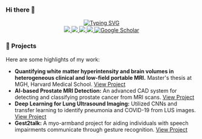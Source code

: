 ### Hi there 👋

<p align="center">
<a href="https://github.com/lasopablo">
    <img src="https://readme-typing-svg.demolab.com?font=Georgia&size=22&duration=1500&pause=10&multiline=true&width=600&height=100&lines=Pablo+Laso;Data+Scientist+%7C+ML+and+DL+Specialist;Master's+thesis+student+at+MGH,+Harvard+Medical+School;." alt="Typing SVG" />

   
    
    
</a>
<br/>
    
<a href="https://lasopablo.github.io">
    <img src="https://img.shields.io/badge/Website-lasopablo.github.io-1f425f?style=flat-square">
</a>
<a href="https://lasopablo.github.io/about">
    <img src="https://img.shields.io/badge/Resume-PDF-critical?style=flat-square&logo=adobe&logoColor=white">
</a>  
<a href="https://www.linkedin.com/in/lasopablo/">
    <img src="https://img.shields.io/badge/-LinkedIn-0077B5?style=flat-square&logo=linkedin&logoColor=white">
</a>
<a href="mailto:plaso@kth.se">
    <img src="https://img.shields.io/badge/-Email-D14836?style=flat-square&logo=gmail&logoColor=white">
</a>
<a href="https://scholar.google.com/citations?user=fg-K6PIAAAAJ&hl=en" target="_blank">
    <img alt='Google Scholar' src='https://img.shields.io/badge/Scholar-4285F4?style=flat&logo=GoogleScholar&logoColor=white'>
</a>
</p>


### 🚀 Projects

Here are some highlights of my work:

- **Quantifying white matter hyperintensity and brain volumes in heterogeneous clinical and low-field portable MRI.** Master's thesis at MGH, Harvard Medical School. [View Project]([https://surfer.nmr.mgh.harvard.edu/fswiki/WMH-SynthSeg](https://lasopablo.github.io/projects_CAD.html))
- **AI-based Prostate MRI Detection:** An advanced CAD system for detecting and classifying prostate cancer from MRI scans. [View Project]([your-project-link](https://lasopablo.github.io/projects_CAD.html))
- **Deep Learning for Lung Ultrasound Imaging:** Utilized CNNs and transfer learning to identify pneumonia and COVID-19 from LUS images. [View Project]([your-project-link](https://github.com/lasopablo/Covid_UltraSound))
- **Gest2talk:** A myo-armband project for aiding individuals with speech impairments communicate through gesture recognition. [View Project]([your-project-link](https://github.com/lasopablo/EMG-Gesture-Recognition)https://github.com/lasopablo/EMG-Gesture-Recognition)

